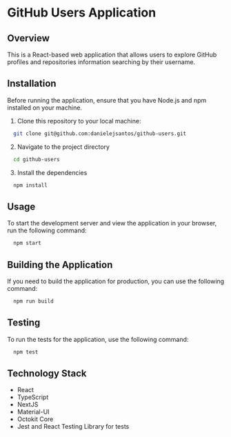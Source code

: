 
# GitHub Users Application

## Overview
This is a React-based web application that allows users to explore GitHub profiles and repositories information searching by their username.

## Installation
Before running the application, ensure that you have Node.js and npm installed on your machine.

1. Clone this repository to your local machine:

```bash
  git clone git@github.com:danielejsantos/github-users.git
```
    
2. Navigate to the project directory

```bash
  cd github-users
```

3. Install the dependencies

```bash
  npm install
```

## Usage
To start the development server and view the application in your browser, run the following command:

```bash
  npm start
```

## Building the Application
If you need to build the application for production, you can use the following command:

```bash
  npm run build
```

## Testing
To run the tests for the application, use the following command:

```bash
  npm test
```

## Technology Stack
- React
- TypeScript
- NextJS
- Material-UI
- Octokit Core
- Jest and React Testing Library for tests
